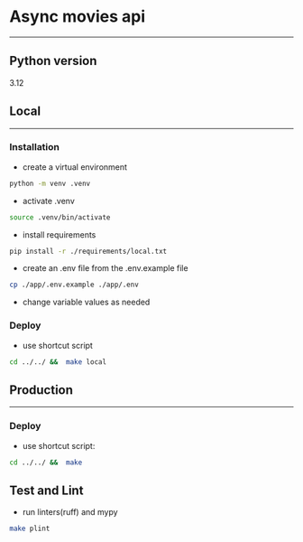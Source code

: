# Async movies api
***
## Python version
3.12
## Local
***
### Installation
* create a virtual environment
```bash
python -m venv .venv
```
* activate .venv
```bash
source .venv/bin/activate
```
* install requirements
```bash
pip install -r ./requirements/local.txt
```
* create an .env file from the .env.example file
```bash
cp ./app/.env.example ./app/.env
```
* change variable values as needed

### Deploy
* use shortcut script
```bash
cd ../../ &&  make local
```

## Production
***
### Deploy
* use shortcut script:
```bash
cd ../../ &&  make
```

## Test and Lint

* run linters(ruff) and mypy
```bash
make plint 
```
